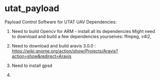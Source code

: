 # utat_payload
Payload Control Software for UTAT UAV
Dependencies:

1) Need to build Opencv for ARM - install all its dependencies
   Might need to download and build a few dependencies yourselves: ffmpeg, v4l2, 
   
2) Need to download and build aravis 3.0.0 :
   https://wiki.gnome.org/action/show/Projects/Aravis?action=show&redirect=Aravis
   
3) Need to install gpsd

4)
